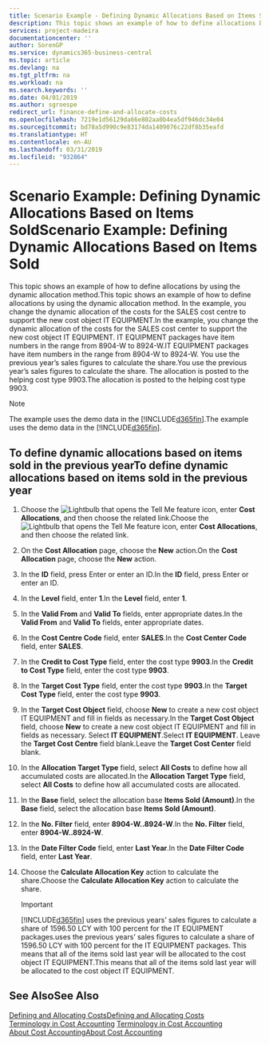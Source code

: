 ```yaml
---
title: Scenario Example - Defining Dynamic Allocations Based on Items Sold | Microsoft Docs
description: This topic shows an example of how to define allocations by using the dynamic allocation method.
services: project-madeira
documentationcenter: ''
author: SorenGP
ms.service: dynamics365-business-central
ms.topic: article
ms.devlang: na
ms.tgt_pltfrm: na
ms.workload: na
ms.search.keywords: ''
ms.date: 04/01/2019
ms.author: sgroespe
redirect_url: finance-define-and-allocate-costs
ms.openlocfilehash: 7219e1d56129da66e802aa0b4ea5df946dc34e04
ms.sourcegitcommit: bd78a5d990c9e83174da1409076c22df8b35eafd
ms.translationtype: HT
ms.contentlocale: en-AU
ms.lasthandoff: 03/31/2019
ms.locfileid: "932864"
---
```

# <a name="scenario-example-defining-dynamic-allocations-based-on-items-sold"></a><span data-ttu-id="5b8f7-103">Scenario Example: Defining Dynamic Allocations Based on Items Sold</span><span class="sxs-lookup"><span data-stu-id="5b8f7-103">Scenario Example: Defining Dynamic Allocations Based on Items Sold</span></span>
<span data-ttu-id="5b8f7-104">This topic shows an example of how to define allocations by using the dynamic allocation method.</span><span class="sxs-lookup"><span data-stu-id="5b8f7-104">This topic shows an example of how to define allocations by using the dynamic allocation method.</span></span> <span data-ttu-id="5b8f7-105">In the example, you change the dynamic allocation of the costs for the SALES cost centre to support the new cost object IT EQUIPMENT.</span><span class="sxs-lookup"><span data-stu-id="5b8f7-105">In the example, you change the dynamic allocation of the costs for the SALES cost center to support the new cost object IT EQUIPMENT.</span></span> <span data-ttu-id="5b8f7-106">IT EQUIPMENT packages have item numbers in the range from 8904-W to 8924-W.</span><span class="sxs-lookup"><span data-stu-id="5b8f7-106">IT EQUIPMENT packages have item numbers in the range from 8904-W to 8924-W.</span></span> <span data-ttu-id="5b8f7-107">You use the previous year’s sales figures to calculate the share.</span><span class="sxs-lookup"><span data-stu-id="5b8f7-107">You use the previous year’s sales figures to calculate the share.</span></span> <span data-ttu-id="5b8f7-108">The allocation is posted to the helping cost type 9903.</span><span class="sxs-lookup"><span data-stu-id="5b8f7-108">The allocation is posted to the helping cost type 9903.</span></span>  

> [!NOTE]  
>  <span data-ttu-id="5b8f7-109">The example uses the demo data in the [!INCLUDE[d365fin](includes/d365fin_md.md)].</span><span class="sxs-lookup"><span data-stu-id="5b8f7-109">The example uses the demo data in the [!INCLUDE[d365fin](includes/d365fin_md.md)].</span></span>  

## <a name="to-define-dynamic-allocations-based-on-items-sold-in-the-previous-year"></a><span data-ttu-id="5b8f7-110">To define dynamic allocations based on items sold in the previous year</span><span class="sxs-lookup"><span data-stu-id="5b8f7-110">To define dynamic allocations based on items sold in the previous year</span></span>  

1.  <span data-ttu-id="5b8f7-111">Choose the ![Lightbulb that opens the Tell Me feature](media/ui-search/search_small.png "Tell me what you want to do") icon, enter **Cost Allocations**, and then choose the related link.</span><span class="sxs-lookup"><span data-stu-id="5b8f7-111">Choose the ![Lightbulb that opens the Tell Me feature](media/ui-search/search_small.png "Tell me what you want to do") icon, enter **Cost Allocations**, and then choose the related link.</span></span>  
2.  <span data-ttu-id="5b8f7-112">On the **Cost Allocation** page, choose the **New** action.</span><span class="sxs-lookup"><span data-stu-id="5b8f7-112">On the **Cost Allocation** page, choose the **New** action.</span></span>  
3.  <span data-ttu-id="5b8f7-113">In the **ID** field, press Enter or enter an ID.</span><span class="sxs-lookup"><span data-stu-id="5b8f7-113">In the **ID** field, press Enter or enter an ID.</span></span>  
4.  <span data-ttu-id="5b8f7-114">In the **Level** field, enter **1**.</span><span class="sxs-lookup"><span data-stu-id="5b8f7-114">In the **Level** field, enter **1**.</span></span>  
5.  <span data-ttu-id="5b8f7-115">In the **Valid From** and **Valid To** fields, enter appropriate dates.</span><span class="sxs-lookup"><span data-stu-id="5b8f7-115">In the **Valid From** and **Valid To** fields, enter appropriate dates.</span></span>  
6.  <span data-ttu-id="5b8f7-116">In the **Cost Centre Code** field, enter **SALES**.</span><span class="sxs-lookup"><span data-stu-id="5b8f7-116">In the **Cost Center Code** field, enter **SALES**.</span></span>  
7.  <span data-ttu-id="5b8f7-117">In the **Credit to Cost Type** field, enter the cost type **9903**.</span><span class="sxs-lookup"><span data-stu-id="5b8f7-117">In the **Credit to Cost Type** field, enter the cost type **9903**.</span></span>  
8.  <span data-ttu-id="5b8f7-118">In the **Target Cost Type** field, enter the cost type **9903**.</span><span class="sxs-lookup"><span data-stu-id="5b8f7-118">In the **Target Cost Type** field, enter the cost type **9903**.</span></span>  
9. <span data-ttu-id="5b8f7-119">In the **Target Cost Object** field, choose **New** to create a new cost object IT EQUIPMENT and fill in fields as necessary.</span><span class="sxs-lookup"><span data-stu-id="5b8f7-119">In the **Target Cost Object** field, choose **New** to create a new cost object IT EQUIPMENT and fill in fields as necessary.</span></span> <span data-ttu-id="5b8f7-120">Select **IT EQUIPMENT**.</span><span class="sxs-lookup"><span data-stu-id="5b8f7-120">Select **IT EQUIPMENT**.</span></span> <span data-ttu-id="5b8f7-121">Leave the **Target Cost Centre** field blank.</span><span class="sxs-lookup"><span data-stu-id="5b8f7-121">Leave the **Target Cost Center** field blank.</span></span>  
10. <span data-ttu-id="5b8f7-122">In the **Allocation Target Type** field, select **All Costs** to define how all accumulated costs are allocated.</span><span class="sxs-lookup"><span data-stu-id="5b8f7-122">In the **Allocation Target Type** field, select **All Costs** to define how all accumulated costs are allocated.</span></span>  
11. <span data-ttu-id="5b8f7-123">In the **Base** field, select the allocation base **Items Sold (Amount)**.</span><span class="sxs-lookup"><span data-stu-id="5b8f7-123">In the **Base** field, select the allocation base **Items Sold (Amount)**.</span></span>  
12. <span data-ttu-id="5b8f7-124">In the **No. Filter** field, enter **8904-W..8924-W**.</span><span class="sxs-lookup"><span data-stu-id="5b8f7-124">In the **No. Filter** field, enter **8904-W..8924-W**.</span></span>  
13. <span data-ttu-id="5b8f7-125">In the **Date Filter Code** field, enter **Last Year**.</span><span class="sxs-lookup"><span data-stu-id="5b8f7-125">In the **Date Filter Code** field, enter **Last Year**.</span></span>  
14. <span data-ttu-id="5b8f7-126">Choose the **Calculate Allocation Key** action to calculate the share.</span><span class="sxs-lookup"><span data-stu-id="5b8f7-126">Choose the **Calculate Allocation Key** action to calculate the share.</span></span>  

    > [!IMPORTANT]  
    >  [!INCLUDE[d365fin](includes/d365fin_md.md)] <span data-ttu-id="5b8f7-127">uses the previous years’ sales figures to calculate a share of 1596.50 LCY with 100 percent for the IT EQUIPMENT packages.</span><span class="sxs-lookup"><span data-stu-id="5b8f7-127">uses the previous years’ sales figures to calculate a share of 1596.50 LCY with 100 percent for the IT EQUIPMENT packages.</span></span> <span data-ttu-id="5b8f7-128">This means that all of the items sold last year will be allocated to the cost object IT EQUIPMENT.</span><span class="sxs-lookup"><span data-stu-id="5b8f7-128">This means that all of the items sold last year will be allocated to the cost object IT EQUIPMENT.</span></span>  

## <a name="see-also"></a><span data-ttu-id="5b8f7-129">See Also</span><span class="sxs-lookup"><span data-stu-id="5b8f7-129">See Also</span></span>  
[<span data-ttu-id="5b8f7-130">Defining and Allocating Costs</span><span class="sxs-lookup"><span data-stu-id="5b8f7-130">Defining and Allocating Costs</span></span>](finance-define-and-allocate-costs.md)  
<span data-ttu-id="5b8f7-131">[Terminology in Cost Accounting](finance-terminology-in-cost-accounting.md) </span><span class="sxs-lookup"><span data-stu-id="5b8f7-131">[Terminology in Cost Accounting](finance-terminology-in-cost-accounting.md) </span></span>  
[<span data-ttu-id="5b8f7-132">About Cost Accounting</span><span class="sxs-lookup"><span data-stu-id="5b8f7-132">About Cost Accounting</span></span>](finance-about-cost-accounting.md)
